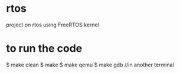 # rtos
project on rtos using FreeRTOS kernel

# to run the code
$ make clean
$ make
$ make qemu
$ make gdb  //in another terminal


